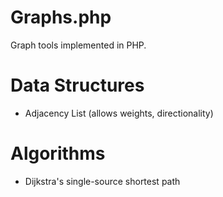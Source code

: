 Graphs.php
===========================

Graph tools implemented in PHP.


# Data Structures #
* Adjacency List (allows weights, directionality)

# Algorithms #
* Dijkstra's single-source shortest path

